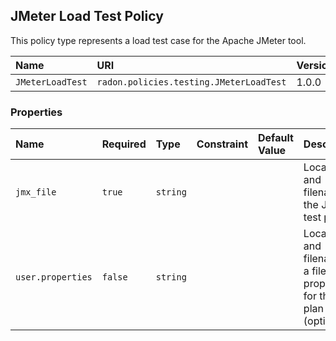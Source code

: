 ## JMeter Load Test Policy

This policy type represents a load test case for the Apache JMeter tool.

| Name | URI | Version | Derived From |
|:---- |:--- |:------- |:------------ |
| `JMeterLoadTest` | `radon.policies.testing.JMeterLoadTest` | 1.0.0 | `radon.policies.testing.LoadTest` |

### Properties

| Name | Required | Type | Constraint | Default Value | Description |
|:---- |:-------- |:---- |:---------- |:------------- |:----------- |
| `jmx_file` | `true` | `string` |   |   | Location and filename of the JMeter test plan |
| `user.properties` | `false` | `string` |   |   | Location and filename of a file with properties for the test plan (optional) |

